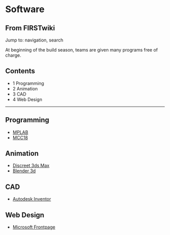 # Software

## From FIRSTwiki

Jump to: navigation, search

At beginning of the build season, teams are given many programs free of charge.

## Contents

- 1 Programming
- 2 Animation
- 3 CAD
- 4 Web Design

--------------------------------------------------------------------------------

## Programming

- [MPLAB](MPLAB "MPLAB")
- [MCC18](MCC18 "MCC18")

## Animation

- [Discreet 3ds Max](3ds_max "3ds max")
- [Blender 3d](Blender_3d "Blender 3d")

## CAD

- [Autodesk Inventor](Autodesk_Inventor "Autodesk Inventor")

## Web Design

- [Microsoft Frontpage](/index.php?title=Microsoft_Frontpage&action=edit "Microsoft Frontpage")
